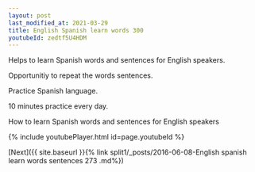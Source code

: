 ```yaml
---
layout: post
last_modified_at: 2021-03-29
title: English Spanish learn words 300 
youtubeId: zedtf5U4HDM
---
```

 
 
Helps to learn Spanish words and sentences for English speakers.

Opportunitiy to repeat the words sentences. 

Practice Spanish language. 
 
10 minutes practice every day. 
 
How to learn Spanish words and sentences for English speakers 
 
{% include youtubePlayer.html id=page.youtubeId %}
 
 
[Next]({{ site.baseurl }}{% link  split1/_posts/2016-06-08-English spanish learn words sentences 273 .md%})
 
